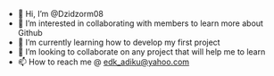 - 👋 Hi, I’m @Dzidzorm08
- 👀 I’m interested in collaborating with members to learn more about Github
- 🌱 I’m currently learning how to develop my first project
- 💞️ I’m looking to collaborate on any project that will help me to learn
- 📫 How to reach me @ edk_adiku@yahoo.com

<!---
Dzidzorm08/Dzidzorm08 is a ✨ special ✨ repository because its `README.md` (this file) appears on your GitHub profile.
You can click the Preview link to take a look at your changes.
--->
